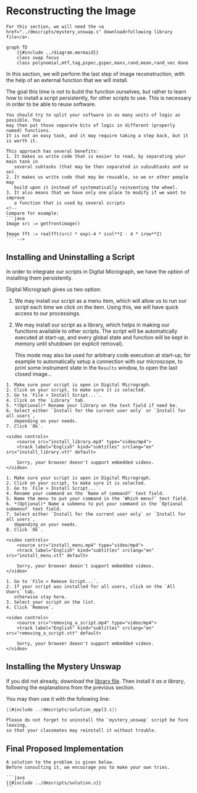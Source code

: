 # Reconstructing the Image

```admonish info
For this section, we will need the <a href="../dmscripts/mystery_unswap.s" download>following library file</a>.
```

```mermaid
graph TD
    {{#include ../diagram.mermaid}}
    class swap focus
    class polynomial,mtf,tag,pspec,gspec,maxs,rand,mean,rand_vec done
```

In this section, we will perform the last step of image reconstruction, with the
help of an external function that we will install.

The goal this time is not to build the function ourselves, but rather to learn how
to install a script persistently, for other scripts to use. This is necessary in order
to be able to reuse software.

```admonish tip
You should try to split your software in as many units of logic as possible. You
may then put those separate bits of logic in different (properly named) functions.
It is not an easy task, and it may require taking a step back, but it is worth it.

This approach has several benefits:
1. It makes us write code that is easier to read, by separating your main task in
   several subtasks (that may be then separated in subsubtasks and so on).
2. It makes us write code that may be reusable, so we or other people may
   build upon it instead of systematically reinventing the wheel.
3. It also means that we have only one place to modify if we want to improve
   a function that is used by several scripts
<!--
Compare for example:
```java
Image src := getfrontimage()

Image fft := realfft(src) * exp(-4 * icol**2 - 4 * irow**2)
``` -->
```

## Installing and Uninstalling a Script

In order to integrate our scripts in Digital Micrograph,
we have the option of installing them persistently.

Digital Micrograph gives us two option:

1. We may install our script as a menu item, which will allow us to
   run our script each time we click on the item. Using this, we will
   have quick access to our processings.

2. We may install our script as a library, which helps in making our functions
   available to other scripts. The script will be automatically executed at
   start-up, and every global state and function will be kept in memory until
   shutdown (or explicit removal).

   This mode may also be used for arbitrary code execution at start-up, for example
   to automatically setup a connection with our microscope, to print some instrument
   state in the `Results` window, to open the last closed image...

~~~admonish tip title="Installing a script as a library" collapsible=true
1. Make sure your script is open in Digital Micrograph.
2. Click on your script, to make sure it is selected.
3. Go to `File > Install Script...`.
4. Click on the `Library` tab.
5. *(Optional)* Rename your library on the text field if need be.
6. Select either `Install for the current user only` or `Install for all users`,
   depending on your needs.
7. Click `Ok`.

<video controls>
    <source src="install_library.mp4" type="video/mp4">
    <track label="English" kind="subtitles" srclang="en" src="install_library.vtt" default>

    Sorry, your browser doesn't support embedded videos.
</video>
~~~

~~~admonish tip title="Installing a script as a menu item" collapsible=true
1. Make sure your script is open in Digital Micrograph.
2. Click on your script, to make sure it is selected.
3. Go to `File > Install Script...`.
4. Rename your command on the `Name of command?` text field.
5. Name the menu to put your command in the `Which menu?` text field.
6. *(Optional)* Name a submenu to put your command in the `Optional submenu?` text field.
7. Select either `Install for the current user only` or `Install for all users`,
   depending on your needs.
8. Click `Ok`.

<video controls>
    <source src="install_menu.mp4" type="video/mp4">
    <track label="English" kind="subtitles" srclang="en" src="install_menu.vtt" default>

    Sorry, your browser doesn't support embedded videos.
</video>
~~~

~~~admonish tip title="Removing a script" collapsible=true
1. Go to `File > Remove Script...`.
2. If your script was installed for all users, click on the `All Users` tab,
   otherwise stay here.
3. Select your script on the list.
4. Click `Remove`.

<video controls>
    <source src="removing_a_script.mp4" type="video/mp4">
    <track label="English" kind="subtitles" srclang="en" src="removing_a_script.vtt" default>

    Sorry, your browser doesn't support embedded videos.
</video>
~~~

## Installing the Mystery Unswap

If you did not already, download the <a href="../dmscripts/mystery_unswap.s" download>library file</a>.
Then install it *as a library*, following the explanations from the previous section.

You may then use it with the following line:

```java
{{#include ../dmscripts/solution_appl3.s}}
```

```admonish warning
Please do not forget to uninstall the `mystery_unswap` script be fore leaving,
so that your classmates may reinstall it without trouble.
```

## Final Proposed Implementation

```admonish warning
A solution to the problem is given below.
Before consulting it, we encourage you to make your own tries.
```

~~~admonish example title="Solution" collapsible=true
```java
{{#include ../dmscripts/solution.s}}
```
~~~